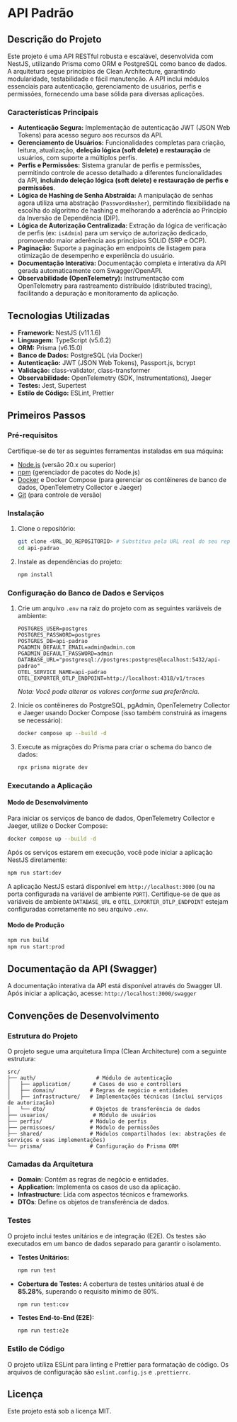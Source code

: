 # API Padrão

## Descrição do Projeto

Este projeto é uma API RESTful robusta e escalável, desenvolvida com NestJS, utilizando Prisma como ORM e PostgreSQL como banco de dados. A arquitetura segue princípios de Clean Architecture, garantindo modularidade, testabilidade e fácil manutenção. A API inclui módulos essenciais para autenticação, gerenciamento de usuários, perfis e permissões, fornecendo uma base sólida para diversas aplicações.

### Características Principais

*   **Autenticação Segura:** Implementação de autenticação JWT (JSON Web Tokens) para acesso seguro aos recursos da API.
*   **Gerenciamento de Usuários:** Funcionalidades completas para criação, leitura, atualização, **deleção lógica (soft delete) e restauração** de usuários, com suporte a múltiplos perfis.
*   **Perfis e Permissões:** Sistema granular de perfis e permissões, permitindo controle de acesso detalhado a diferentes funcionalidades da API, **incluindo deleção lógica (soft delete) e restauração de perfis e permissões**.
*   **Lógica de Hashing de Senha Abstraída:** A manipulação de senhas agora utiliza uma abstração (`PasswordHasher`), permitindo flexibilidade na escolha do algoritmo de hashing e melhorando a aderência ao Princípio da Inversão de Dependência (DIP).
*   **Lógica de Autorização Centralizada:** Extração da lógica de verificação de perfis (ex: `isAdmin`) para um serviço de autorização dedicado, promovendo maior aderência aos princípios SOLID (SRP e OCP).
*   **Paginação:** Suporte a paginação em endpoints de listagem para otimização de desempenho e experiência do usuário.
*   **Documentação Interativa:** Documentação completa e interativa da API gerada automaticamente com Swagger/OpenAPI.
*   **Observabilidade (OpenTelemetry):** Instrumentação com OpenTelemetry para rastreamento distribuído (distributed tracing), facilitando a depuração e monitoramento da aplicação.

## Tecnologias Utilizadas

*   **Framework:** NestJS (v11.1.6)
*   **Linguagem:** TypeScript (v5.6.2)
*   **ORM:** Prisma (v6.15.0)
*   **Banco de Dados:** PostgreSQL (via Docker)
*   **Autenticação:** JWT (JSON Web Tokens), Passport.js, bcrypt
*   **Validação:** class-validator, class-transformer
*   **Observabilidade:** OpenTelemetry (SDK, Instrumentations), Jaeger
*   **Testes:** Jest, Supertest
*   **Estilo de Código:** ESLint, Prettier

## Primeiros Passos

### Pré-requisitos

Certifique-se de ter as seguintes ferramentas instaladas em sua máquina:

*   [Node.js](https://nodejs.org/en/) (versão 20.x ou superior)
*   [npm](https://www.npmjs.com/) (gerenciador de pacotes do Node.js)
*   [Docker](https://www.docker.com/) e Docker Compose (para gerenciar os contêineres de banco de dados, OpenTelemetry Collector e Jaeger)
*   [Git](https://git-scm.com/) (para controle de versão)

### Instalação

1.  Clone o repositório:
    ```bash
    git clone <URL_DO_REPOSITORIO> # Substitua pela URL real do seu repositório
    cd api-padrao
    ```
2.  Instale as dependências do projeto:
    ```bash
    npm install
    ```

### Configuração do Banco de Dados e Serviços

1.  Crie um arquivo `.env` na raiz do projeto com as seguintes variáveis de ambiente:
    ```
    POSTGRES_USER=postgres
    POSTGRES_PASSWORD=postgres
    POSTGRES_DB=api-padrao
    PGADMIN_DEFAULT_EMAIL=admin@admin.com
    PGADMIN_DEFAULT_PASSWORD=admin
    DATABASE_URL="postgresql://postgres:postgres@localhost:5432/api-padrao"
    OTEL_SERVICE_NAME=api-padrao
    OTEL_EXPORTER_OTLP_ENDPOINT=http://localhost:4318/v1/traces
    ```
    *Nota: Você pode alterar os valores conforme sua preferência.*

2.  Inicie os contêineres do PostgreSQL, pgAdmin, OpenTelemetry Collector e Jaeger usando Docker Compose (isso também construirá as imagens se necessário):
    ```bash
    docker compose up --build -d
    ```

3.  Execute as migrações do Prisma para criar o schema do banco de dados:
    ```bash
    npx prisma migrate dev
    ```

### Executando a Aplicação

#### Modo de Desenvolvimento

Para iniciar os serviços de banco de dados, OpenTelemetry Collector e Jaeger, utilize o Docker Compose:
```bash
docker compose up --build -d
```
Após os serviços estarem em execução, você pode iniciar a aplicação NestJS diretamente:
```bash
npm run start:dev
```
A aplicação NestJS estará disponível em `http://localhost:3000` (ou na porta configurada na variável de ambiente `PORT`). Certifique-se de que as variáveis de ambiente `DATABASE_URL` e `OTEL_EXPORTER_OTLP_ENDPOINT` estejam configuradas corretamente no seu arquivo `.env`.

#### Modo de Produção

```bash
npm run build
npm run start:prod
```

## Documentação da API (Swagger)

A documentação interativa da API está disponível através do Swagger UI.
Após iniciar a aplicação, acesse: `http://localhost:3000/swagger`

## Convenções de Desenvolvimento

### Estrutura do Projeto

O projeto segue uma arquitetura limpa (Clean Architecture) com a seguinte estrutura:

```
src/
├── auth/                   # Módulo de autenticação
│   ├── application/       # Casos de uso e controllers
│   ├── domain/           # Regras de negócio e entidades
│   ├── infrastructure/   # Implementações técnicas (inclui serviços de autorização)
│   └── dto/              # Objetos de transferência de dados
├── usuarios/              # Módulo de usuários
├── perfis/               # Módulo de perfis
├── permissoes/           # Módulo de permissões
├── shared/               # Módulos compartilhados (ex: abstrações de serviços e suas implementações)
└── prisma/               # Configuração do Prisma ORM
```

### Camadas da Arquitetura

*   **Domain**: Contém as regras de negócio e entidades.
*   **Application**: Implementa os casos de uso da aplicação.
*   **Infrastructure**: Lida com aspectos técnicos e frameworks.
*   **DTOs**: Define os objetos de transferência de dados.

### Testes

O projeto inclui testes unitários e de integração (E2E). Os testes são executados em um banco de dados separado para garantir o isolamento.

*   **Testes Unitários:**
    ```bash
    npm run test
    ```
*   **Cobertura de Testes:**
    A cobertura de testes unitários atual é de **85.28%**, superando o requisito mínimo de 80%.
    ```bash
    npm run test:cov
    ```
*   **Testes End-to-End (E2E):**
    ```bash
    npm run test:e2e
    ```

### Estilo de Código

O projeto utiliza ESLint para linting e Prettier para formatação de código. Os arquivos de configuração são `eslint.config.js` e `.prettierrc`.

## Licença

Este projeto está sob a licença MIT.
